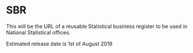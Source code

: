 # SBR
This will be the URL of a reusable Statistical business register to be used in National Statistical offices.

Estimated release date is 1st of August 2019
